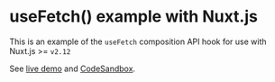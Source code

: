# useFetch() example with Nuxt.js

This is an example of the `useFetch` composition API hook for use with Nuxt.js >= `v2.12`

See [live demo](https://composition-api.nuxtjs.org) and [CodeSandbox](https://codesandbox.io/s/github/danielroe/@nuxtjs/composition-api/tree/main/example).
